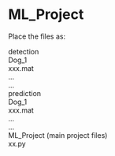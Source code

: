 # ML_Project

Place the files as:  
  
detection  
    Dog_1  
        xxx.mat  
        ...  
    ...  
prediction  
    Dog_1  
        xxx.mat  
        ...  
    ...  
ML_Project (main project files)  
    xx.py  